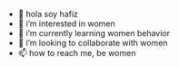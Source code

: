 - 👋 hola soy hafiz
- 👀 i’m interested in women
- 🌱 i’m currently learning women behavior
- 💞️ i’m looking to collaborate with women
- 📫 how to reach me, be women

<!---
hafiz122/hafiz122 is a ✨ special ✨ repository because its `README.md` (this file) appears on your GitHub profile.
You can click the Preview link to take a look at your changes.
--->
